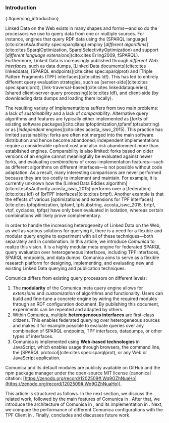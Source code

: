 ### Introduction
{:#querying_introduction}

Linked Data on the Web exists in many shapes and forms—and
so do the processors we use to query data from one or multiple sources.
For instance,
engines that query RDF data using the [SPARQL language](cito:citesAsAuthority spec:sparqllang)
employ [_different algorithms_](cito:cites SparqlOptimization, SparqlSelectivityOptimization)
and support [_different language extensions_](cito:cites Erling2009, fSPARQL).
Furthermore,
Linked Data is increasingly published through _different Web interfaces_,
such as
data dumps, [Linked Data documents](cite:cites linkeddata),
[SPARQL endpoints](cite:cites spec:sparqlprot)
and [Triple Pattern Fragments (TPF) interfaces](cite:cites ldf).
This has led to entirely different query evaluation strategies,
such as [server-side](cite:cites spec:sparqlprot),
[link-traversal-based](cite:cites linkeddataqueries),
[shared client–server query processing](cite:cites ldf),
and
client-side (by downloading data dumps and loading them locally).

The resulting variety of implementations
suffers from two main problems:
a lack of _sustainability_
and a lack of _comparability_.
Alternative query algorithms and features
are typically either implemented as [_forks_ of existing software packages](cito:cites tpfoptimization,tpfamf,tpfsubstring)
or as [_independent_ engines](cito:cites acosta_iswc_2015).
This practice has limited sustainability:
forks are often not merged into the main software distribution
and hence become abandoned;
independent implementations require a considerable upfront cost
and also risk abandonment more than established engines.
Comparability is also limited:
forks based on older versions of an engine
cannot meaningfully be evaluated against newer forks,
and evaluating _combinations_ of cross-implementation features—such as
different algorithms on different interfaces—is
not possible without code adaptation.
As a result, many interesting comparisons are never performed
because they are too costly to implement and maintain.
For example,
it is currently unknown
how the [Linked Data Eddies algorithm](cito:citesAsAuthority acosta_iswc_2015)
performs over a [federation](cito:cites ldf)
of [brTPF interfaces](cito:cites brtpf).
Another example is that the effects of various [optimizations and extensions for TPF interfaces](cite:cites tpfoptimization, tpfamf, tpfsubstring, acosta_iswc_2015, brtpf, vtpf, cyclades, tpfqs)
have only been evaluated in isolation,
whereas certain combinations will likely prove complementary.

In order to handle the increasing heterogeneity of Linked Data on the Web,
as well as various solutions for querying it,
there is a need for a flexible and modular query engine
to experiment with all of these techniques—both separately and in combination.
In this article, we introduce _Comunica_ to realize this vision.
It is a highly modular meta engine for federated SPARQL query evaluation
over heterogeneous interfaces,
including TPF interfaces, SPARQL endpoints, and data dumps.
Comunica aims to serve as a flexible research platform for
designing, implementing, and evaluating
new and existing Linked Data querying and publication techniques.

Comunica differs from existing query processors on different levels:

1. The **modularity** of the Comunica meta query engine allows for
_extensions_ and _customization_ of algorithms and functionality.
Users can build and fine-tune a concrete engine
by wiring the required modules through an RDF configuration document.
By publishing this document,
experiments can be repeated and adapted by others.
2. Within Comunica, multiple **heterogeneous interfaces** are first-class citizens. This enables federated querying over heterogeneous sources and makes it for example possible to evaluate queries over any combination of SPARQL endpoints, TPF interfaces, datadumps, or other types of interfaces.
3. Comunica is implemented using **Web-based technologies** in JavaScript, which enables usage through browsers, the command line, the [SPARQL protocol](cite:cites spec:sparqlprot), or any Web or JavaScript application.

Comunica and its default modules are publicly available
on GitHub and the npm package manager under the open-source MIT license
(canonical citation: [https://zenodo.org/record/1202509#.Wq9GZhNuaHo](https://zenodo.org/record/1202509#.Wq9GZhNuaHo)).

This article is structured as follows.
In the next section, we discuss the related work, followed by the main features of Comunica in [](#querying_features).
After that, we introduce the architecture of Comunica in [](#querying_architecture), and its implementation in [](#querying_implementation).
Next, we compare the performance of different Comunica configurations with the TPF Client in [](#querying_comparison-tpf-client).
Finally, [](#querying_conclusions) concludes and discusses future work.

<div class="printonly empty-page">&nbsp;</div>
